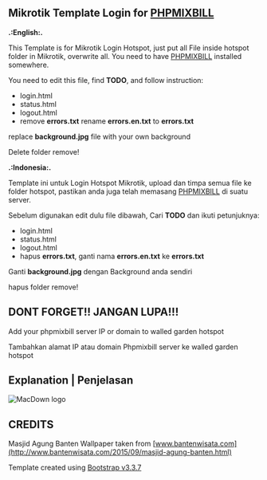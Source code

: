 Mikrotik Template Login for [PHPMIXBILL](https://github.com/ibnux/phpmixbill)
----

**.:English:.**

This Template is for Mikrotik Login Hotspot, just put all File inside hotspot folder in Mikrotik, overwrite all. You need to have [PHPMIXBILL](https://github.com/ibnux/phpmixbill) installed somewhere.

You need to edit this file, find **TODO**, and follow instruction:

 - login.html
 - status.html
 - logout.html
 - remove **errors.txt** rename **errors.en.txt** to **errors.txt**

 replace **background.jpg** file with your own background

 Delete folder remove!


**.:Indonesia:.**

Template ini untuk Login Hotspot Mikrotik, upload dan timpa semua file ke folder hotspot, pastikan anda juga telah memasang [PHPMIXBILL](https://github.com/ibnux/phpmixbill) di suatu server.

Sebelum digunakan edit dulu file dibawah, Cari **TODO** dan ikuti petunjuknya:

 - login.html
 - status.html
 - logout.html
 - hapus **errors.txt**, ganti nama **errors.en.txt** ke **errors.txt**

 Ganti **background.jpg** dengan Background anda sendiri

 hapus folder remove!

DONT FORGET!! JANGAN LUPA!!!
----
Add your phpmixbill server IP or domain to walled garden hotspot

Tambahkan alamat IP atau domain Phpmixbill server ke walled garden hotspot



Explanation | Penjelasan
----

![MacDown logo](remove/info.png)

CREDITS
----
Masjid Agung Banten Wallpaper taken from [www.bantenwisata.com](http://www.bantenwisata.com/2015/09/masjid-agung-banten.html)

Template created using [Bootstrap v3.3.7](http://getbootstrap.com)